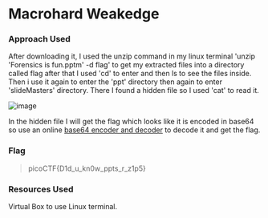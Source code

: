 # Macrohard Weakedge

### Approach Used
After downloading it, I used the unzip command in my linux terminal 'unzip 'Forensics is fun.pptm' -d flag' to get my extracted files into a directory called flag after that I used 'cd'  to enter and then ls to see the files inside. Then i use it again to enter the 'ppt' directory then again to enter 'slideMasters' directory. There I found a hidden file so I used 'cat' to read it.

![image](https://github.com/UselessAaka/picoCTF-Writeups/assets/148384618/71b055a6-c9cb-4ea9-891c-ff53c5c2d6ca)

In the hidden file I will get the flag which looks like it is encoded in base64 so use an online [base64 encoder and decoder](https://www.base64decode.org/) to decode it and get the flag.

### Flag
> picoCTF{D1d_u_kn0w_ppts_r_z1p5}
### Resources Used
Virtual Box to use Linux terminal.
